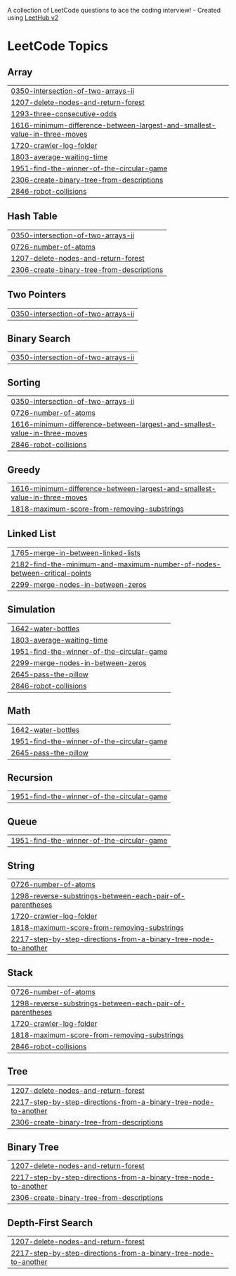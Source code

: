 A collection of LeetCode questions to ace the coding interview! - Created using [LeetHub v2](https://github.com/arunbhardwaj/LeetHub-2.0)
<!---LeetCode Topics Start-->
# LeetCode Topics
## Array
|  |
| ------- |
| [0350-intersection-of-two-arrays-ii](https://github.com/rakeshroshanray/leetcode_Rakesh/tree/master/0350-intersection-of-two-arrays-ii) |
| [1207-delete-nodes-and-return-forest](https://github.com/rakeshroshanray/leetcode_Rakesh/tree/master/1207-delete-nodes-and-return-forest) |
| [1293-three-consecutive-odds](https://github.com/rakeshroshanray/leetcode_Rakesh/tree/master/1293-three-consecutive-odds) |
| [1616-minimum-difference-between-largest-and-smallest-value-in-three-moves](https://github.com/rakeshroshanray/leetcode_Rakesh/tree/master/1616-minimum-difference-between-largest-and-smallest-value-in-three-moves) |
| [1720-crawler-log-folder](https://github.com/rakeshroshanray/leetcode_Rakesh/tree/master/1720-crawler-log-folder) |
| [1803-average-waiting-time](https://github.com/rakeshroshanray/leetcode_Rakesh/tree/master/1803-average-waiting-time) |
| [1951-find-the-winner-of-the-circular-game](https://github.com/rakeshroshanray/leetcode_Rakesh/tree/master/1951-find-the-winner-of-the-circular-game) |
| [2306-create-binary-tree-from-descriptions](https://github.com/rakeshroshanray/leetcode_Rakesh/tree/master/2306-create-binary-tree-from-descriptions) |
| [2846-robot-collisions](https://github.com/rakeshroshanray/leetcode_Rakesh/tree/master/2846-robot-collisions) |
## Hash Table
|  |
| ------- |
| [0350-intersection-of-two-arrays-ii](https://github.com/rakeshroshanray/leetcode_Rakesh/tree/master/0350-intersection-of-two-arrays-ii) |
| [0726-number-of-atoms](https://github.com/rakeshroshanray/leetcode_Rakesh/tree/master/0726-number-of-atoms) |
| [1207-delete-nodes-and-return-forest](https://github.com/rakeshroshanray/leetcode_Rakesh/tree/master/1207-delete-nodes-and-return-forest) |
| [2306-create-binary-tree-from-descriptions](https://github.com/rakeshroshanray/leetcode_Rakesh/tree/master/2306-create-binary-tree-from-descriptions) |
## Two Pointers
|  |
| ------- |
| [0350-intersection-of-two-arrays-ii](https://github.com/rakeshroshanray/leetcode_Rakesh/tree/master/0350-intersection-of-two-arrays-ii) |
## Binary Search
|  |
| ------- |
| [0350-intersection-of-two-arrays-ii](https://github.com/rakeshroshanray/leetcode_Rakesh/tree/master/0350-intersection-of-two-arrays-ii) |
## Sorting
|  |
| ------- |
| [0350-intersection-of-two-arrays-ii](https://github.com/rakeshroshanray/leetcode_Rakesh/tree/master/0350-intersection-of-two-arrays-ii) |
| [0726-number-of-atoms](https://github.com/rakeshroshanray/leetcode_Rakesh/tree/master/0726-number-of-atoms) |
| [1616-minimum-difference-between-largest-and-smallest-value-in-three-moves](https://github.com/rakeshroshanray/leetcode_Rakesh/tree/master/1616-minimum-difference-between-largest-and-smallest-value-in-three-moves) |
| [2846-robot-collisions](https://github.com/rakeshroshanray/leetcode_Rakesh/tree/master/2846-robot-collisions) |
## Greedy
|  |
| ------- |
| [1616-minimum-difference-between-largest-and-smallest-value-in-three-moves](https://github.com/rakeshroshanray/leetcode_Rakesh/tree/master/1616-minimum-difference-between-largest-and-smallest-value-in-three-moves) |
| [1818-maximum-score-from-removing-substrings](https://github.com/rakeshroshanray/leetcode_Rakesh/tree/master/1818-maximum-score-from-removing-substrings) |
## Linked List
|  |
| ------- |
| [1765-merge-in-between-linked-lists](https://github.com/rakeshroshanray/leetcode_Rakesh/tree/master/1765-merge-in-between-linked-lists) |
| [2182-find-the-minimum-and-maximum-number-of-nodes-between-critical-points](https://github.com/rakeshroshanray/leetcode_Rakesh/tree/master/2182-find-the-minimum-and-maximum-number-of-nodes-between-critical-points) |
| [2299-merge-nodes-in-between-zeros](https://github.com/rakeshroshanray/leetcode_Rakesh/tree/master/2299-merge-nodes-in-between-zeros) |
## Simulation
|  |
| ------- |
| [1642-water-bottles](https://github.com/rakeshroshanray/leetcode_Rakesh/tree/master/1642-water-bottles) |
| [1803-average-waiting-time](https://github.com/rakeshroshanray/leetcode_Rakesh/tree/master/1803-average-waiting-time) |
| [1951-find-the-winner-of-the-circular-game](https://github.com/rakeshroshanray/leetcode_Rakesh/tree/master/1951-find-the-winner-of-the-circular-game) |
| [2299-merge-nodes-in-between-zeros](https://github.com/rakeshroshanray/leetcode_Rakesh/tree/master/2299-merge-nodes-in-between-zeros) |
| [2645-pass-the-pillow](https://github.com/rakeshroshanray/leetcode_Rakesh/tree/master/2645-pass-the-pillow) |
| [2846-robot-collisions](https://github.com/rakeshroshanray/leetcode_Rakesh/tree/master/2846-robot-collisions) |
## Math
|  |
| ------- |
| [1642-water-bottles](https://github.com/rakeshroshanray/leetcode_Rakesh/tree/master/1642-water-bottles) |
| [1951-find-the-winner-of-the-circular-game](https://github.com/rakeshroshanray/leetcode_Rakesh/tree/master/1951-find-the-winner-of-the-circular-game) |
| [2645-pass-the-pillow](https://github.com/rakeshroshanray/leetcode_Rakesh/tree/master/2645-pass-the-pillow) |
## Recursion
|  |
| ------- |
| [1951-find-the-winner-of-the-circular-game](https://github.com/rakeshroshanray/leetcode_Rakesh/tree/master/1951-find-the-winner-of-the-circular-game) |
## Queue
|  |
| ------- |
| [1951-find-the-winner-of-the-circular-game](https://github.com/rakeshroshanray/leetcode_Rakesh/tree/master/1951-find-the-winner-of-the-circular-game) |
## String
|  |
| ------- |
| [0726-number-of-atoms](https://github.com/rakeshroshanray/leetcode_Rakesh/tree/master/0726-number-of-atoms) |
| [1298-reverse-substrings-between-each-pair-of-parentheses](https://github.com/rakeshroshanray/leetcode_Rakesh/tree/master/1298-reverse-substrings-between-each-pair-of-parentheses) |
| [1720-crawler-log-folder](https://github.com/rakeshroshanray/leetcode_Rakesh/tree/master/1720-crawler-log-folder) |
| [1818-maximum-score-from-removing-substrings](https://github.com/rakeshroshanray/leetcode_Rakesh/tree/master/1818-maximum-score-from-removing-substrings) |
| [2217-step-by-step-directions-from-a-binary-tree-node-to-another](https://github.com/rakeshroshanray/leetcode_Rakesh/tree/master/2217-step-by-step-directions-from-a-binary-tree-node-to-another) |
## Stack
|  |
| ------- |
| [0726-number-of-atoms](https://github.com/rakeshroshanray/leetcode_Rakesh/tree/master/0726-number-of-atoms) |
| [1298-reverse-substrings-between-each-pair-of-parentheses](https://github.com/rakeshroshanray/leetcode_Rakesh/tree/master/1298-reverse-substrings-between-each-pair-of-parentheses) |
| [1720-crawler-log-folder](https://github.com/rakeshroshanray/leetcode_Rakesh/tree/master/1720-crawler-log-folder) |
| [1818-maximum-score-from-removing-substrings](https://github.com/rakeshroshanray/leetcode_Rakesh/tree/master/1818-maximum-score-from-removing-substrings) |
| [2846-robot-collisions](https://github.com/rakeshroshanray/leetcode_Rakesh/tree/master/2846-robot-collisions) |
## Tree
|  |
| ------- |
| [1207-delete-nodes-and-return-forest](https://github.com/rakeshroshanray/leetcode_Rakesh/tree/master/1207-delete-nodes-and-return-forest) |
| [2217-step-by-step-directions-from-a-binary-tree-node-to-another](https://github.com/rakeshroshanray/leetcode_Rakesh/tree/master/2217-step-by-step-directions-from-a-binary-tree-node-to-another) |
| [2306-create-binary-tree-from-descriptions](https://github.com/rakeshroshanray/leetcode_Rakesh/tree/master/2306-create-binary-tree-from-descriptions) |
## Binary Tree
|  |
| ------- |
| [1207-delete-nodes-and-return-forest](https://github.com/rakeshroshanray/leetcode_Rakesh/tree/master/1207-delete-nodes-and-return-forest) |
| [2217-step-by-step-directions-from-a-binary-tree-node-to-another](https://github.com/rakeshroshanray/leetcode_Rakesh/tree/master/2217-step-by-step-directions-from-a-binary-tree-node-to-another) |
| [2306-create-binary-tree-from-descriptions](https://github.com/rakeshroshanray/leetcode_Rakesh/tree/master/2306-create-binary-tree-from-descriptions) |
## Depth-First Search
|  |
| ------- |
| [1207-delete-nodes-and-return-forest](https://github.com/rakeshroshanray/leetcode_Rakesh/tree/master/1207-delete-nodes-and-return-forest) |
| [2217-step-by-step-directions-from-a-binary-tree-node-to-another](https://github.com/rakeshroshanray/leetcode_Rakesh/tree/master/2217-step-by-step-directions-from-a-binary-tree-node-to-another) |
<!---LeetCode Topics End-->